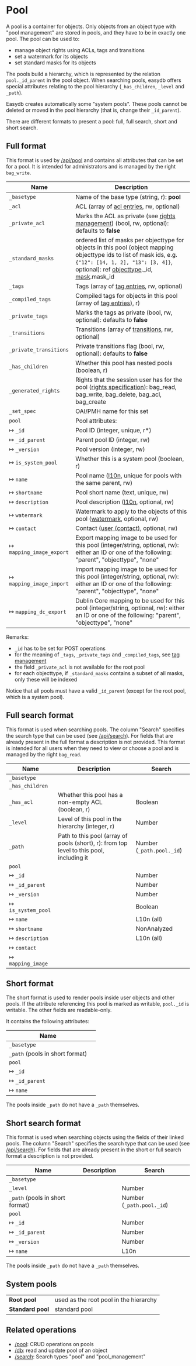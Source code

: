 # Pool

A pool is a container for objects. Only objects from an object type with "pool management" are
stored in pools, and they have to be in exactly one pool. The pool can be used to:

- manage object rights using ACLs, tags and transitions
- set a watermark for its objects
- set standard masks for its objects

The pools build a hierarchy, which is represented by the relation `pool._id_parent` in the pool
object. When searching pools, easydb offers special attributes relating to the pool hierarchy
(`_has_children`, `_level` and `_path`).

Easydb creates automatically some "system pools". These pools cannot be deleted or moved in the pool
hierarchy (that is, change their `_id_parent`).

There are different formats to present a pool: full, full search, short and short search.

## <a name="full"></a> Full format

This format is used by [/api/pool](/technical/api/pool/pool.md) and contains all attributes that can be set for a pool.
It is intended for administrators and is managed by the right `bag_write`.

| Name                        | Description                                                                                               |
|-----------------------------|-----------------------------------------------------------------------------------------------------------|
| `_basetype`                 | Name of the base type (string, r): **pool**                                                               |
| `_acl`                      | ACL (array of [acl entries](/technical/types/acl_entry/acl_entry.md), rw, optional)                                         |
| `_private_acl`              | Marks the ACL as private (see [rights management](/technical/rightsmanagement/rightsmanagement.md)) (bool, rw, optional): defaults to **false** |
| `_standard_masks`           | ordered list of masks per objecttype for objects in this pool (object mapping objecttype ids to list of mask ids, e.g. `{"12": [14, 1, 2], "13": [3, 4]}`, optional): ref [objecttype](/technical/types/objecttype/objecttype.md).\_id, [mask](/technical/types/maskset/maskset.md).mask\_id   |
| `_tags`                     | Tags (array of [tag entries](/technical/types/tag_entry/tag_entry.md), rw, optional)                                        |
| `_compiled_tags`            | Compiled tags for objects in this pool (array of [tag entries](/technical/types/tag_entry/tag_entry.md)), r)                |
| `_private_tags`             | Marks the tags as private (bool, rw, optional): defaults to **false**                                     |
| `_transitions`              | Transitions (array of [transitions](/technical/types/transition/transition.md), rw, optional)                                |
| `_private_transitions`      | Private transitions flag (bool, rw, optional): defaults to **false**                                      |
| `_has_children`             | Whether this pool has nested pools (boolean, r)                                                           |
| `_generated_rights`         | Rights that the session user has for the pool ([rights specification](/technical/types/right/right.md#specification)): bag_read, bag_write, bag_delete, bag_acl, bag_create |
| `_set_spec`                 | OAI/PMH name for this set |
| `pool`                      | Pool attributes:                                                                                          |
| &#8614; `_id`               | Pool ID (integer, unique, r\*)                                                                            |
| &#8614; `_id_parent`        | Parent pool ID (integer, rw)                                                                              |
| &#8614; `_version`          | Pool version (integer, rw)                                                                                |
| &#8614; `is_system_pool`    | Whether this is a system pool (boolean, r)                                                                |
| &#8614; `name`              | Pool name ([l10n](/technical/types/l10n/l10n.md), unique for pools with the same parent, rw)                           |
| &#8614; `shortname`         | Pool short name (text, unique, rw)                           |
| &#8614; `description`       | Pool description ([l10n](/technical/types/l10n/l10n.md), optional, rw)                                                 |
| &#8614; `watermark`         | Watermark to apply to the objects of this pool ([watermark](/technical/types/watermark/watermark.md), optional, rw)         |
| &#8614; `contact`           | Contact ([user (contact)](/technical/types/user/user.md#contact), optional, rw)                                        |
| &#8614; `mapping_image_export`     | Export mapping image to be used for this pool (integer/string, optional, rw): either an ID or one of the following: "parent", "objecttype", "none" |
| &#8614; `mapping_image_import`     | Import mapping image to be used for this pool (integer/string, optional, rw): either an ID or one of the following: "parent", "objecttype", "none" |
| &#8614; `mapping_dc_export`        | Dublin Core mapping to be used for this pool (integer/string, optional, rw): either an ID or one of the following: "parent", "objecttype", "none" |

Remarks:

- `_id` has to be set for POST operations
- for the meaning of `_tags`, `_private_tags` and `_compiled_tags`, see [tag management](/technical/tagmanagement/tagmanagement.md)
- the field `_private_acl` is not available for the root pool
- for each objecttype, if `_standard_masks` contains a subset of all masks, only these will be indexed

Notice that all pools must have a valid `_id_parent` (except for the root pool, which is a system pool).

## <a name="full_search"></a> Full search format

This format is used when searching pools. The column "Search" specifies the search type that can be used (see [/api/search](/technical/api/search/search.md)).
For fields that are already present in the full format a description is not provided.
This format is intended for all users when they need to view or choose a pool and is managed by the right `bag_read`.

| Name                        | Description                                                                                               | Search        |
|-----------------------------|-----------------------------------------------------------------------------------------------------------|---------------|
| `_basetype`                 |                                                                                                           |               |
| `_has_children`             |                                                                                                           |               |
| `_has_acl`                  | Whether this pool has a non-empty ACL (boolean, r)                                                        | Boolean       |
| `_level`                    | Level of this pool in the hierarchy (integer, r)                                                          | Number        |
| `_path`                     | Path to this pool (array of pools (short), r): from top level to this pool, including it                  | Number (`_path.pool._id`) |
| `pool`                      |                                                                                                           |               |
| &#8614; `_id`               |                                                                                                           | Number        |
| &#8614; `_id_parent`        |                                                                                                           | Number        |
| &#8614; `_version`          |                                                                                                           | Number        |
| &#8614; `is_system_pool`    |                                                                                                           | Boolean       |
| &#8614; `name`              |                                                                                                           | L10n (all)    |
| &#8614; `shortname`         |                                                                                                           | NonAnalyzed   |
| &#8614; `description`       |                                                                                                           | L10n (all)    |
| &#8614; `contact`           |                                                                                                           |               |
| &#8614; `mapping_image`     |                                                                                                           |               |

## <a name="short"></a> Short format

The short format is used to render pools inside user objects and other pools.
If the attribute referencing this pool is marked as writable, `pool._id` is writable. The other fields are readable-only.

It contains the following attributes:

| Name                             | |
|----------------------------------|-|
| `_basetype`                      | |
| `_path` (pools in short format)  | |
| `pool`                           | |
| &#8614; `_id`                    | |
| &#8614; `_id_parent`             | |
| &#8614; `name`                   | |

The pools inside `_path` do not have a `_path` themselves.

## <a name="short_search"></a> Short search format

This format is used when searching objects using the fields of their linked pools.
The column "Search" specifies the search type that can be used (see [/api/search](/technical/api/search/search.md)).
For fields that are already present in the short or full search format a description is not provided.

| Name                             | Description | Search        |
|----------------------------------|-------------|---------------|
| `_basetype`                      |             |               |
| `_level`                         |             | Number        |
| `_path` (pools in short format)  |             | Number (`_path.pool._id`) |
| `pool`                           |             |               |
| &#8614; `_id`                    |             | Number        |
| &#8614; `_id_parent`             |             | Number        |
| &#8614; `_version`               |             | Number        |
| &#8614; `name`                   |             | L10n          |

The pools inside `_path` do not have a `_path` themselves.

## System pools

| 					|			 |
|-----------------------|-------------------------------------|
| **Root pool**		| used as the root pool in the hierarchy |
| **Standard pool**     | standard pool |

## Related operations

- [/pool](/technical/api/pool/pool.md): CRUD operations on pools
- [/db](/technical/api/db/db.md): read and update pool of an object
- [/search](/technical/api/search/search.md): Search types "pool" and "pool_management"

